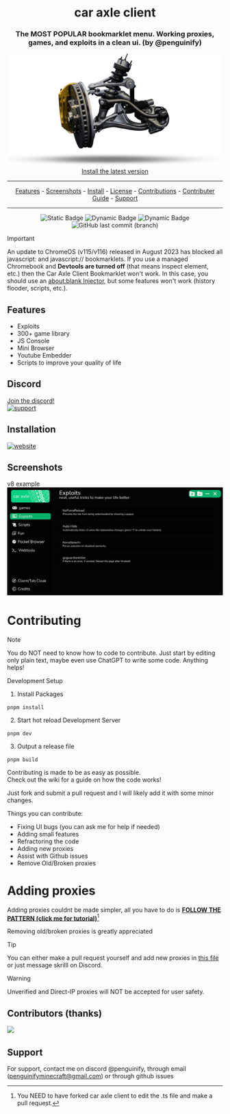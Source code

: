 <div align="center">
 
# car axle client
### The **MOST POPULAR** bookmarklet menu. Working proxies, games, and exploits in a clean ui. (by @penguinify)
 
 <img src="docs/caraxle.png" alt="drawing" width="500"/><br>
<a href="https://car-axle-client.github.io">Install the latest version</a>
<hr>
<p align="center">
  <a href="#features">Features</a>
  -
  <a href="#screenshots">Screenshots</a>
  -
  <a href="https://car-axle-client.github.io">Install</a>
  -
  <a href="https://github.com/car-axle-client/car-axle-client?tab=GPL-3.0-1-ov-file">License</a>
  -
  <a href="https://github.com/car-axle-client/car-axle-client/graphs/contributors">Contributions</a>
  -
   <a href="#contributing">Contributer Guide</a>
  -
  <a href="#support">Support</a>
</p>
<hr>

![Static Badge](https://img.shields.io/badge/certified-trash-734422?style=plastic) ![Dynamic Badge](https://tokei.rs/b1/github/car-axle-client/car-axle-client) ![Dynamic Badge](https://img.shields.io/github/actions/workflow/status/car-axle-client/car-axle-client/webpack.yml?style=plastic) ![GitHub last commit (branch)](https://img.shields.io/github/last-commit/car-axle-client/car-axle-client/main?style=plastic)

</div>

> [!IMPORTANT]
> An update to ChromeOS (v115/v116) released in August 2023 has blocked all javascript: and javascript:// bookmarklets. If you use a managed Chromebook and **Devtools are turned off** (that means inspect element, etc.) then the Car Axle Client Bookmarklet won't work. In this case, you should use an [about:blank Injector](https://disnos9.github.io/jsinject/), but some features won't work (history flooder, scripts, etc.).

## Features

-   Exploits
-   300+ game library
-   JS Console
-   Mini Browser
-   Youtube Embedder
-   Scripts to improve your quality of life

## Discord

[Join the discord!](https://discord.gg/nac46r6Qn7)  
 [![support][support-image]][support-invite]

## Installation

[![website][install-img]][install-web]

## Screenshots
 v8 example
![App Screenshot](docs/dark.png)


<!-- dead repo -->
<!-- ## Hosting the games yourself DEAD

 go here: https://github.com/car-axle-client/gay-hosting-v3 -->


<!-- removed because it is basically useless, add back if wanted -->
<!-- # people with write access

-   [@penguinify](https://github.com/Penguinify) main developer
-   [@disnos9](https://github.com/disnos9) side developer -->

# Contributing
> [!NOTE]
> You do NOT need to know how to code to contribute. Just start by editing only plain text, maybe even use ChatGPT to write some code. Anything helps!

 Development Setup

1. Install Packages

```
pnpm install
```

2. Start hot reload Development Server

```
pnpm dev
```

3. Output a release file

```
pnpm build
```

 Contributing is made to be as easy as possible.  
 Check out the wiki for a guide on how the code works!

 Just fork and submit a pull request and I will likely add it with some minor changes.

 Things you can contribute:

-   Fixing UI bugs (you can ask me for help if needed)
-   Adding small features
-   Refractoring the code
-   Adding new proxies
-   Assist with Github issues
-   Remove Old/Broken proxies
  
# Adding proxies

 Adding proxies couldnt be made simpler, all you have to do is [**FOLLOW THE PATTERN (click me for tutorial)**](https://youtu.be/uIK9r1Tiqvs)[^1]
 <!-- test -->
 Removing old/broken proxies is greatly appreciated
> [!TIP]
> You can either make a pull request yourself and add new proxies in [this file](src/modules/modules/scripts/proxies.ts) or just message skrilll on Discord.
 
> [!WARNING]
> Unverified and Direct-IP proxies will NOT be accepted for user safety.

[^1]: You NEED to have forked car axle client to edit the .ts file and make a pull request.

## Contributors (thanks)

<a href="https://github.com/car-axle-client/car-axle-client/graphs/contributors">
  <img src="https://contrib.rocks/image?repo=car-axle-client/car-axle-client" />
</a>

## Support

For support, contact me on discord @penguinify, through email (penguinifyminecraft@gmail.com) or through github issues

[support-invite]: https://discord.gg/QnxQUdEAUM
[support-image]: https://invidget.switchblade.xyz/QnxQUdEAUM
[install-img]: docs/installbutton.png
[install-web]: https://car-axle-client.github.io
